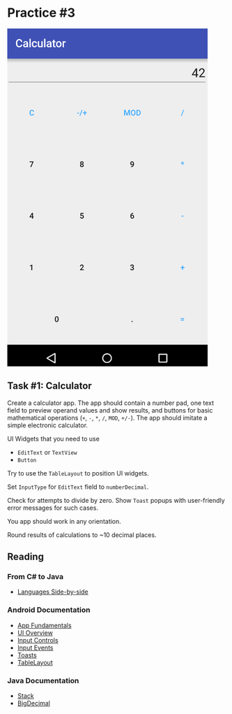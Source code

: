 Practice #3
===========

![sample](../Images/Practice_3_Sample.jpg)

## Task #1: Calculator

Create a calculator app. The app should contain a number pad, one text field to
preview operand values and show results, and buttons for basic mathematical
operations (`+`, `-`, `*`, `/`, `MOD`, `+/-`). The app should imitate a simple
electronic calculator.

UI Widgets that you need to use

* `EditText` or `TextView`
* `Button`

Try to use the `TableLayout` to position UI widgets.

Set `InputType` for `EditText` field to `numberDecimal`.

Check for attempts to divide by zero. Show `Toast` popups with user-friendly
error messages for such cases.

You app should work in any orientation.

Round results of calculations to ~10 decimal places.

## Reading

### From C# to Java

* [Languages Side-by-side](http://hyperpolyglot.org/cpp)

### Android Documentation

* [App Fundamentals](http://developer.android.com/guide/components/fundamentals.html)
* [UI Overview](http://developer.android.com/guide/topics/ui/overview.html)
* [Input Controls](http://developer.android.com/guide/topics/ui/controls.html)
* [Input Events](http://developer.android.com/guide/topics/ui/ui-events.html)
* [Toasts](http://developer.android.com/guide/topics/ui/notifiers/toasts.html)
* [TableLayout](http://developer.android.com/reference/android/widget/TableLayout.html)

### Java Documentation

* [Stack](https://docs.oracle.com/javase/7/docs/api/java/util/Stack.html)
* [BigDecimal](https://docs.oracle.com/javase/7/docs/api/java/math/BigDecimal.html)
